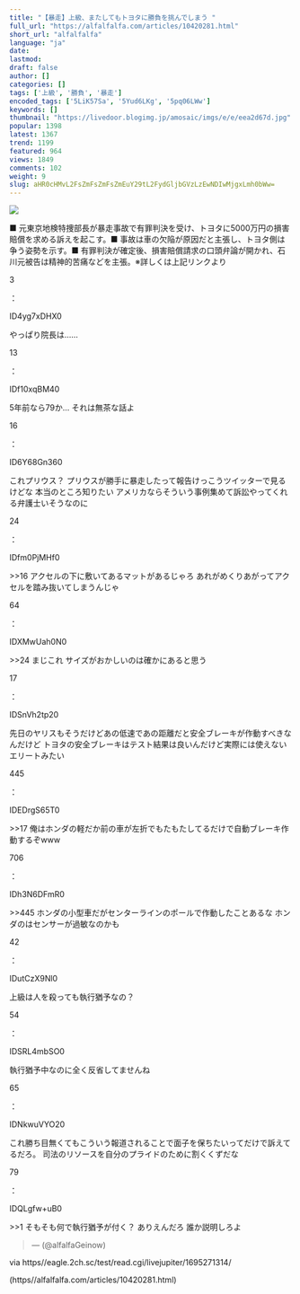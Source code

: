 ```yaml
---
title: "【暴走】上級、またしてもトヨタに勝負を挑んでしまう "
full_url: "https://alfalfalfa.com/articles/10420281.html"
short_url: "alfalfalfa"
language: "ja"
date: 
lastmod: 
draft: false
author: []
categories: []
tags: ['上級', '勝負', '暴走']
encoded_tags: ['5LiK57Sa', '5Yud6LKg', '5pq06LWw']
keywords: []
thumbnail: "https://livedoor.blogimg.jp/amosaic/imgs/e/e/eea2d67d.jpg"
popular: 1398
latest: 1367
trend: 1199
featured: 964
views: 1849
comments: 102
weight: 9
slug: aHR0cHMvL2FsZmFsZmFsZmEuY29tL2FydGljbGVzLzEwNDIwMjgxLmh0bWw=
---
```


![](https://livedoor.blogimg.jp/amosaic/imgs/e/e/eea2d67d.jpg)

<div><p>■ 元東京地検特捜部長が暴走事故で有罪判決を受け、トヨタに5000万円の損害賠償を求める訴えを起こす。■ 事故は車の欠陥が原因だと主張し、トヨタ側は争う姿勢を示す。■ 有罪判決が確定後、損害賠償請求の口頭弁論が開かれ、石川元被告は精神的苦痛などを主張。※詳しくは上記リンクより</p><p class='res_info'><p class='res_num'>3</p>：<p class='res_name'></p><p class='res_matome'><p class='res_id'>ID4yg7xDHX0</p></p></p> <p class='res_body'>やっぱり院長は……</p> <p class='res_info'><p class='res_num'>13</p>：<p class='res_name'></p><p class='res_matome'><p class='res_id'>IDf10xqBM40</p></p></p> <p class='res_body'>5年前なら79か… それは無茶な話よ</p> <p class='res_info'><p class='res_num'>16</p>：<p class='res_name'></p><p class='res_matome'><p class='res_id'>ID6Y68Gn360</p></p></p> <p class='res_body_r1'>これプリウス？ プリウスが勝手に暴走したって報告けっこうツイッターで見るけどな 本当のところ知りたい アメリカならそういう事例集めて訴訟やってくれる弁護士いそうなのに</p> <p class='res_info'><p class='res_num'>24</p>：<p class='res_name'></p><p class='res_matome'><p class='res_id'>IDfm0PjMHf0</p></p></p> <p class='res_body_r2'>>>16 アクセルの下に敷いてあるマットがあるじゃろ あれがめくりあがってアクセルを踏み抜いてしまうんじゃ</p> <p class='res_info'><p class='res_num'>64</p>：<p class='res_name'></p><p class='res_matome'><p class='res_id'>IDXMwUah0N0</p></p></p> <p class='res_body_r2'>>>24 まじこれ サイズがおかしいのは確かにあると思う</p> <p class='res_info'><p class='res_num'>17</p>：<p class='res_name'></p><p class='res_matome'><p class='res_id'>IDSnVh2tp20</p></p></p> <p class='res_body_r1'>先日のヤリスもそうだけどあの低速であの距離だと安全ブレーキが作動すべきなんだけど トヨタの安全ブレーキはテスト結果は良いんだけど実際には使えないエリートみたい</p> <p class='res_info'><p class='res_num'>445</p>：<p class='res_name'></p><p class='res_matome'><p class='res_id'>IDEDrgS65T0</p></p></p> <p class='res_body_r2'>>>17 俺はホンダの軽だか前の車が左折でもたもたしてるだけで自動ブレーキ作動するぞwww</p> <p class='res_info'><p class='res_num'>706</p>：<p class='res_name'></p><p class='res_matome'><p class='res_id'>IDh3N6DFmR0</p></p></p> <p class='res_body_r2'>>>445 ホンダの小型車だがセンターラインのポールで作動したことあるな ホンダのはセンサーが過敏なのかも</p> <p class='res_info'><p class='res_num'>42</p>：<p class='res_name'></p><p class='res_matome'><p class='res_id'>IDutCzX9Nl0</p></p></p> <p class='in_ads'></p> <p>上級は人を殺っても執行猶予なの？</p> <p class='res_info'><p class='res_num'>54</p>：<p class='res_name'></p><p class='res_matome'><p class='res_id'>IDSRL4mbSO0</p></p></p> <p class='res_body'>執行猶予中なのに全く反省してませんね</p> <p class='res_info'><p class='res_num'>65</p>：<p class='res_name'></p><p class='res_matome'><p class='res_id'>IDNkwuVYO20</p></p></p> <p class='res_body'>これ勝ち目無くてもこういう報道されることで面子を保ちたいってだけで訴えてるだろ。 司法のリソースを自分のプライドのために割くくずだな</p> <p class='res_info'><p class='res_num'>79</p>：<p class='res_name'></p><p class='res_matome'><p class='res_id'>IDQLgfw+uB0</p></p></p> <p class='res_body'>>>1 そもそも何で執行猶予が付く？ ありえんだろ 誰か説明しろよ</p> <p class='in_ads'></p><blockquote class='twitter-tweet'><p lang='und' dir='ltr'></p> — (@alfalfaGeinow) <a href='https//twitter.com/alfalfaGeinow/status/1704936540433248622/'></a></blockquote><p class='via'>via https//eagle.2ch.sc/test/read.cgi/livejupiter/1695271314/</p> </div>

(https//alfalfalfa.com/articles/10420281.html)
